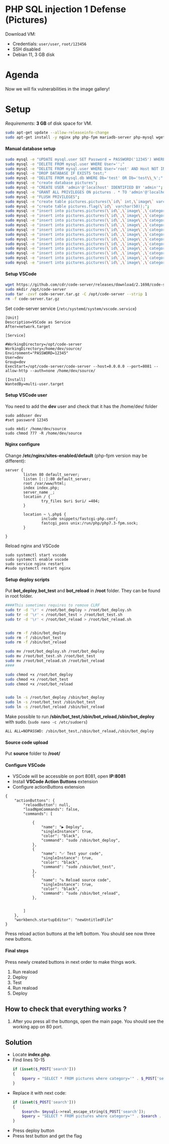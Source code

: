 # PHP SQL injection 1 Defense (Pictures)

Download VM:
* Credentials: ```user/user```, ```root/123456```
* SSH disabled
* Debian 11, 3 GB disk


# Agenda

Now we will fix vulnerabilities in the image gallery!


# Setup

*Requirements:*  **3 GB** of disk space for VM.

```bash
sudo apt-get update --allow-releaseinfo-change
sudo apt-get install -y nginx php php-fpm mariadb-server php-mysql wget unzip python python2.7 sqlmap curl sudo
```

#### Manual database setup

```bash
sudo mysql -e "UPDATE mysql.user SET Password = PASSWORD('12345') WHERE User = 'root'"
sudo mysql -e "DELETE FROM mysql.user WHERE User='';"
sudo mysql -e "DELETE FROM mysql.user WHERE User='root' AND Host NOT IN ('localhost', '127.0.0.1', '::1');"
sudo mysql -e "DROP DATABASE IF EXISTS test;"
sudo mysql -e "DELETE FROM mysql.db WHERE Db='test' OR Db='test\\_%';"
sudo mysql -e "create database pictures";
sudo mysql -e "CREATE USER 'admin'@'localhost' IDENTIFIED BY 'admin'";
sudo mysql -e "GRANT ALL PRIVILEGES ON pictures . * TO 'admin'@'localhost'";
sudo mysql -e "FLUSH PRIVILEGES";
sudo mysql -e "create table pictures.pictures(\`id\` int,\`image\` varchar(255),\`category\` varchar(50));";
sudo mysql -e "create table pictures.flag(\`id\` varchar(50));";
sudo mysql -e "insert into pictures.pictures(\`id\`,\`image\`,\`category\`) values ('1','animals-1.jpg','animals');";
sudo mysql -e "insert into pictures.pictures(\`id\`,\`image\`,\`category\`) values ('2','animals-2.jpg','animals');";
sudo mysql -e "insert into pictures.pictures(\`id\`,\`image\`,\`category\`) values ('3','animals-3.jpg','animals');";
sudo mysql -e "insert into pictures.pictures(\`id\`,\`image\`,\`category\`) values ('4','animals-4.jpg','animals');";
sudo mysql -e "insert into pictures.pictures(\`id\`,\`image\`,\`category\`) values ('5','animals-5.jpg','animals');";
sudo mysql -e "insert into pictures.pictures(\`id\`,\`image\`,\`category\`) values ('6','animals-6.jpg','animals');";
sudo mysql -e "insert into pictures.pictures(\`id\`,\`image\`,\`category\`) values ('7','nature-1.jpg','nature');";
sudo mysql -e "insert into pictures.pictures(\`id\`,\`image\`,\`category\`) values ('8','nature-2.jpg','nature');";
sudo mysql -e "insert into pictures.pictures(\`id\`,\`image\`,\`category\`) values ('9','nature-3.jpg','nature');";
sudo mysql -e "insert into pictures.pictures(\`id\`,\`image\`,\`category\`) values ('10','art-3.jpg','art');";
sudo mysql -e "insert into pictures.pictures(\`id\`,\`image\`,\`category\`) values ('11','art-3.jpg','art');";
sudo mysql -e "insert into pictures.pictures(\`id\`,\`image\`,\`category\`) values ('12','art-3.jpg','art');";
```



#### Setup VSCode

```bash
wget https://github.com/cdr/code-server/releases/download/2.1698/code-server2.1698-vsc1.41.1-linux-x86_64.tar.gz -O code-server.tar.gz
sudo mkdir /opt/code-server
sudo tar -zxvf code-server.tar.gz -C /opt/code-server --strip 1
rm -f code-server.tar.gz
```

Set code-server service (```/etc/systemd/system/vscode.service```)



```
[Unit]
Description=VSCode as Service
After=network.target

[Service]

#WorkingDirectory=/opt/code-server
WorkingDirectory=/home/dev/source/
Environment="PASSWORD=12345"
User=dev
Group=dev
ExecStart=/opt/code-server/code-server --host=0.0.0.0 --port=8081 --allow-http --auth=none /home/dev/source/

[Install]
WantedBy=multi-user.target

```

#### Setup VSCode user

You need to add the **dev** user and check that it has the /home/dev/ folder

```
sudo adduser dev
#set password 12345

sudo mkdir /home/dev/source
sudo chmod 777 -R /home/dev/source

```



#### Nginx configure

Change **/etc/nginx/sites-enabled/default** (php-fpm version may be different):
```
server {
        listen 80 default_server;
        listen [::]:80 default_server;
        root /var/www/html;
        index index.php;
        server_name _;
        location / {
                try_files $uri $uri/ =404;
        }

        location ~ \.php$ {
                include snippets/fastcgi-php.conf;
                fastcgi_pass unix:/run/php/php7.3-fpm.sock;
        }

}

```


Reload nginx and VSCode
```
sudo systemctl start vscode
sudo systemctl enable vscode
sudo service nginx restart
#sudo systemctl restart nginx
```


#### Setup deploy scripts

Put **bot_deploy**,**bot_test** and **bot_reload** in **/root** folder. They can be found in root folder.

```bash
####This sometimes requires to remove CLRF
sudo tr -d '\r' < /root/bot_deploy > /root/bot_deploy.sh
sudo tr -d '\r' < /root/bot_test > /root/bot_test.sh
sudo tr -d '\r' < /root/bot_reload > /root/bot_reload.sh


sudo rm -f /sbin/bot_deploy
sudo rm -f /sbin/bot_test
sudo rm -f /sbin/bot_reload

sudo mv /root/bot_deploy.sh /root/bot_deploy
sudo mv /root/bot_test.sh /root/bot_test
sudo mv /root/bot_reload.sh /root/bot_reload
####

sudo chmod +x /root/bot_deploy
sudo chmod +x /root/bot_test
sudo chmod +x /root/bot_reload


sudo ln -s /root/bot_deploy /sbin/bot_deploy
sudo ln -s /root/bot_test /sbin/bot_test
sudo ln -s /root/bot_reload /sbin/bot_reload
```



Make possible to run **/sbin/bot_test**,**/sbin/bot_reload**,**/sbin/bot_deploy** with sudo. (```sudo nano -c /etc/sudoers```)

```
ALL ALL=NOPASSWD: /sbin/bot_test,/sbin/bot_reload,/sbin/bot_deploy
```


#### Source code upload

Put **source** folder to **/root/**


#### Configure VSCode
- VSCode will be accessible on port 8081, open **IP:8081**
- Install **VSCode Action Buttons** extension
- Configure actionButtons extension 

```
{
    "actionButtons": {
        "reloadButton": null,
        "loadNpmCommands": false,
        "commands": [
		
            {
                "name": "▶ Deploy",
                "singleInstance": true,
                "color": "black",
                "command": "sudo /sbin/bot_deploy",
            },
            {
                "name": "✅ Test your code",
                "singleInstance": true,
                "color": "black",
                "command": "sudo /sbin/bot_test",
            },
            {
                "name": "↻ Reload source code",
                "singleInstance": true,
                "color": "black",
                "command": "sudo /sbin/bot_reload",
            },


        ]
    },
    "workbench.startupEditor": "newUntitledFile"
}
```
Press reload action buttons at the left bottom. You should see now three new buttons.


#### Final steps
Press newly created buttons in next order to make things work.
1. Run reaload
2. Deploy
3. Test 
4. Run reaload
5. Deploy


## How to check that everything works ?
1. After you press all the buttongs,  open the main page. You should see the working app on 80 port. 


## Solution

- Locate **index.php**. 
- Find lines 10-15
    ```php
    if (isset($_POST['search']))
    {
        $query = "SELECT * FROM pictures where category='" . $_POST['search'] . "'";
    }
    ```
- Replace it with next code:
    ```php
    if (isset($_POST['search']))
    {
    	$search= $mysqli->real_escape_string($_POST['search']);
        $query = "SELECT * FROM pictures where category='" . $search . "'";
    }
    ```
- Press deploy button
- Press test button and get the flag
